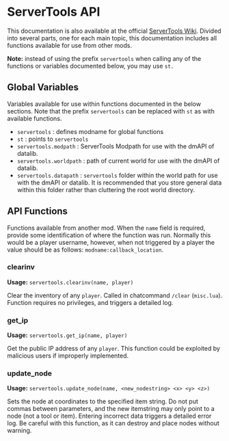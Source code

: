 # ServerTools API
This documentation is also available at the official [ServerTools Wiki](https://endev.xyz/octacian/servertools/wiki). Divided into several parts, one for each main topic, this documentation includes all functions available for use from other mods.

**Note:** instead of using the prefix `servertools` when calling any of the functions or variables documented below, you may use `st.`

## Global Variables
Variables available for use within functions documented in the below sections. Note that the prefix `servertools` can be replaced with `st` as with available functions.

* `servertools` : defines modname for global functions
* `st` : points to `servertools`
* `servertools.modpath` : ServerTools Modpath for use with the dmAPI of datalib.
* `servertools.worldpath` : path of current world for use with the dmAPI of datalib.
* `servertools.datapath` : `servertools` folder within the world path for use with the dmAPI or datalib. It is recommended that you store general data within this folder rather than cluttering the root world directory.

## API Functions
Functions available from another mod. When the `name` field is required, provide some identification of where the function was run. Normally this would be a player username, however, when not triggered by a player the value should be as follows: `modname:callback_location`.

### clearinv
**Usage:** `servertools.clearinv(name, player)`

Clear the inventory of any `player`. Called in chatcommand `/clear` (`misc.lua`). Function requires no privileges, and triggers a detailed log.

### get_ip
**Usage:** `servertools.get_ip(name, player)`

Get the public IP address of any `player`. This function could be exploited by malicious users if improperly implemented.

### update_node
**Usage:** `servertools.update_node(name, <new_nodestring> <x> <y> <z>)`

Sets the node at coordinates to the specified item string. Do not put commas between parameters, and the new itemstring may only point to a node (not a tool or item). Entering incorrect data triggers a detailed error log. Be careful with this function, as it can destroy and place nodes without warning.
